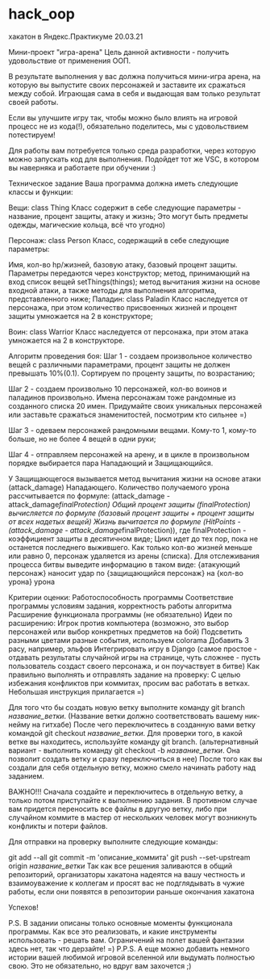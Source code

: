 # hack_oop
хакатон в Яндекс.Практикуме 20.03.21

Мини-проект "игра-арена"
Цель данной активности - получить удовольствие от применения ООП.

В результате выполнения у вас должна получиться мини-игра арена, на которую вы выпустите своих персонажей и заставите их сражаться между собой. Играющая сама в себя и выдающая вам только результат своей работы.

Если вы улучшите игру так, чтобы можно было влиять на игровой процесс не из кода(!), обязательно поделитесь, мы с удовольствием потестируем!

Для работы вам потребуется только среда разработки, через которую можно запускать код для выполнения. Подойдет тот же VSC, в котором вы наверняка и работаете при обучении :)

Техническое задание
Ваша программа должна иметь следующие классы и функции:

Вещи: class Thing Класс содержит в себе следующие параметры - название, процент защиты, атаку и жизнь; Это могут быть предметы одежды, магические кольца, всё что угодно)

Персонаж: class Person Класс, содержащий в себе следующие параметры:

Имя, кол-во hp/жизней, базовую атаку, базовый процент защиты. Параметры передаются через конструктор;
метод, принимающий на вход список вещей setThings(things);
метод вычитания жизни на основе входной атаки, а также методы для выполнения алгоритма, представленного ниже;
Паладин: class Paladin Класс наследуется от персонажа, при этом количество присвоенных жизней и процент защиты умножается на 2 в конструкторе;

Воин: class Warrior Класс наследуется от персонажа, при этом атака умножается на 2 в конструкторе.

Алгоритм проведения боя:
Шаг 1 - создаем произвольное количество вещей с различными параметрами, процент защиты не должен превышать 10%(0.1). Сортируем по проценту защиты, по возрастанию;

Шаг 2 - создаем произвольно 10 персонажей, кол-во воинов и паладинов произвольно. Имена персонажам тоже рандомные из созданного списка 20 имен. Придумайте своих уникальных персонажей или заставьте сражаться знаменитостей, посмотрим кто сильнее =)

Шаг 3 - одеваем персонажей рандомными вещами. Кому-то 1, кому-то больше, но не более 4 вещей в одни руки;

Шаг 4 - отправляем персонажей на арену, и в цикле в произвольном порядке выбирается пара Нападающий и Защищающийся.

У Защищающегося вызывается метод вычитания жизни на основе атаки (attack_damage) Нападающего.
Количество получаемого урона рассчитывается по формуле: (attack_damage - attack_damage*finalProtection)
Общий процент защиты (finalProtection) вычисляется по формуле (базовый процент защиты + процент защиты от всех надетых вещей)
Жизнь вычитается по формуле (HitPoints - (attack_damage - attack_damage*finalProtection)), где finalProtection - коэффициент защиты в десятичном виде;
Цикл идет до тех пор, пока не останется последнего выжившего. Как только кол-во жизней меньше или равно 0, персонаж удаляется из арены (списка). Для отслеживания процесса битвы выведите информацию в таком виде: {атакующий персонаж} наносит удар по {защищающийся персонаж} на {кол-во урона} урона

Критерии оценки:
Работоспособность программы
Соответствие программы условиям задания, корректность работы алгоритма
Расширение функционала программы (не обязательно)
Идеи по расширению:
Игрок против компьютера (возможно, это выбор персонажей или выбор конкретных предметов на бой)
Подсветить разными цветами разные события, используем colorama
Добавить 3 расу, например, эльфов
Интегрировать игру в Django (самое простое - отдавать результаты случайной игры на странице, чуть сложнее - пусть пользователь создаст своего персонажа, и он поучаствует в битве)
Как правильно выполнять и отправлять задание на проверку:
С целью избежания конфликтов при коммитах, просим вас работать в ветках. Небольшая инструкция прилагается =)

Для того что бы создать новую ветку выполните команду git branch *название_ветки*. (Название ветки должно соответствовать вашему ник-нейму на гитхабе) После чего переключитесь в созданную вами ветку командой git checkout *название_ветки*. Для проверки того, в какой ветке вы находитесь, используйте команду git branch. (альтернативный вариант - выполнить команду git checkout -b *название_ветки*. Она позволит создать ветку и сразу переключиться в нее) После того как вы создали для себя отдельную ветку, можно смело начинать работу над заданием.

ВАЖНО!!!
Сначала создайте и переключитесь в отдельную ветку, а только потом приступайте к выполнению задания. В противном случае вам придется переносить все файлы в другую ветку, либо при случайном коммите в мастер от нескольких человек могут возникнуть конфликты и потери файлов.

Для отправки на проверку выполните следующие команды:

git add --all
git commit -m 'описание_коммита'
git push --set-upstream origin *название_ветки*
Так как все решения заливаются в общий репозиторий, организаторы хакатона надеятся на вашу честность и взаимоуважение к коллегам и просят вас не подглядывать в чужие работы, если они появятся в репозитории раньше окончания хакатона

Успехов!

P.S. В задании описаны только основные моменты функционала программы. Как все это реализовать, и какие инструменты использовать - решать вам. Ограничений на полет вашей фантазии здесь нет, так что дерзайте! =) P.P.S. А еще можно добавить немного истории вашей любимой игровой вселенной или выдумать полностью свою. Это не обязательно, но вдруг вам захочется ;)
 
